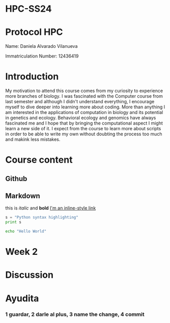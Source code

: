# HPC-SS24

# Protocol HPC

Name: Daniela Alvarado Vilanueva

Immatriculation Number: 12436419

# Introduction
My motivation to attend this course comes from my curiosity to experience more branches of biology. I was fascinated with the Computer course from last semester and although I didn't understand everything, I encourage myself to dive deeper into learning more about coding. More than anything I am interested in the applications of computation in biology and its potential in genetics and ecology. Behavioral ecology and genomics have always fascinated me and I hope that by bringing the computational aspect I might learn a new side of it. I expect from the course to learn more about scripts in order to be able to write my own without doubting the process too much and makink less mistakes.
# Course content
## Github
## Markdown

this is *italic* and **bold**
[I'm an inline-style link](https://www.google.com)

```python
s = "Python syntax highlighting"
print s
```

```sh
echo "Hello World"
```
# Week 2 
## 
# Discussion

# Ayudita
### 1 guardar, 2 darle al plus, 3 name the change, 4 commit

